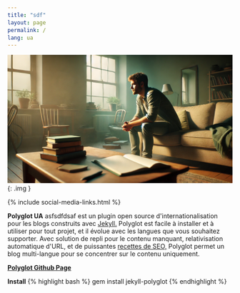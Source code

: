```yaml
---
title: "sdf"
layout: page
permalink: /
lang: ua
---
```


![Alt text](/assets/images/tmp.png){: .img }

{% include social-media-links.html %}

<p class="message">
  <b>Polyglot UA</b> asfsdfdsaf est un plugin open source d'internationalisation pour les blogs construits avec <a href="http://jekyllrb.com">Jekyll.</a> Polyglot est facile à installer et à utiliser pour tout projet, et il évolue avec les langues que vous souhaitez supporter. Avec solution de repli pour le contenu manquant, relativisation automatique d'URL, et de puissantes <a href="{{site.baseurl}}/seo/">recettes de SEO,</a> Polyglot permet un blog multi-langue pour se concentrer sur le contenu uniquement.
</p>

[**Polyglot Github Page**](https://github.com/untra/polyglot)

**Install**
{% highlight bash %}
gem install jekyll-polyglot
{% endhighlight %}
